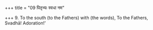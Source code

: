 +++
title = "09 पितृभ्यः स्वधा नम"

+++
9. To the south (to the Fathers) with (the words), To the Fathers, Svadhā! Adoration!'
